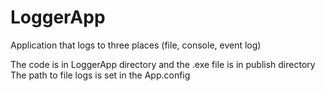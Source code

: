 # LoggerApp
Application that logs to three places (file, console, event log)

The code is in LoggerApp directory and the .exe file is in publish directory
The path to file logs is set in the App.config
